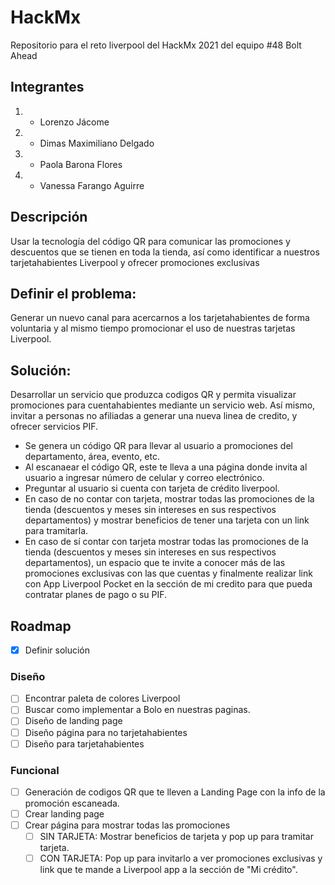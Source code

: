 # HackMx
Repositorio para el reto liverpool del HackMx 2021 del equipo #48 Bolt Ahead

## Integrantes
1. * Lorenzo Jácome 
2. * Dimas Maximiliano Delgado 
3. * Paola Barona Flores
4. * Vanessa Farango Aguirre

## Descripción 
Usar la tecnología del código QR para comunicar las promociones y
descuentos que se tienen en toda la tienda, así como identificar a nuestros tarjetahabientes
Liverpool y ofrecer promociones exclusivas

## Definir el problema:
Generar un nuevo canal para acercarnos a los tarjetahabientes de forma voluntaria y al mismo tiempo promocionar el uso de nuestras tarjetas Liverpool.

## Solución:
Desarrollar un servicio que produzca codigos QR y permita visualizar promociones para cuentahabientes mediante un servicio web. Así mismo, invitar a personas no afiliadas a generar una nueva linea de credito, y ofrecer servicios PIF.
* Se genera un código QR para llevar al usuario a promociones del departamento, área, evento, etc.
* Al escanaear el código QR, este te lleva a una página donde invita al usuario a ingresar número de celular y correo electrónico.
* Preguntar al usuario si cuenta con tarjeta de crédito liverpool.
* En caso de no contar con tarjeta, mostrar todas las promociones de la tienda (descuentos y meses sin intereses en sus respectivos departamentos) y mostrar beneficios de tener una tarjeta con un link para tramitarla.
* En caso de sí contar con tarjeta mostrar todas las promociones de la tienda (descuentos y meses sin intereses en sus respectivos departamentos), un espacio que te invite a conocer más de las promociones exclusivas con las que cuentas y finalmente realizar link con App Liverpool Pocket en la sección de mi credito para que pueda contratar planes de pago o su PIF.

## Roadmap
- [x] Definir solución
### Diseño
- [ ] Encontrar paleta de colores Liverpool
- [ ] Buscar como implementar a Bolo en nuestras paginas. 
- [ ] Diseño de landing page
- [ ] Diseño página para no tarjetahabientes
- [ ] Diseño para tarjetahabientes
### Funcional
- [ ] Generación de codigos QR que te lleven a Landing Page con la info de la promoción escaneada. 
- [ ] Crear landing page
- [ ] Crear página para mostrar todas las promociones
  - [ ] SIN TARJETA: Mostrar beneficios de tarjeta y pop up para tramitar tarjeta.
  - [ ] CON TARJETA: Pop up para invitarlo a ver promociones exclusivas y link que te mande a Liverpool app a la sección de "Mi crédito".
